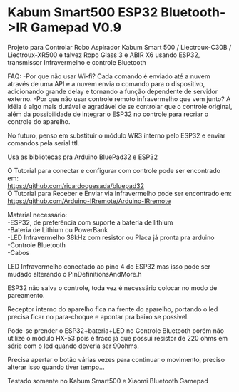 # Kabum Smart500 ESP32 Bluetooth->IR Gamepad V0.9
Projeto para Controlar Robo Aspirador Kabum Smart 500 / Liectroux-C30B / Liectroux-XR500 e talvez Ropo Glass 3 e ABIR X6 usando ESP32, transmissor Infravermelho e controle Bluetooth

FAQ:
-Por que não usar Wi-fi?
Cada comando é enviado até a nuvem através de uma API e a nuvem envia o comando para o dispositivo, adicionando grande delay e tornando a função dependente de servidor externo.
-Por que não usar controle remoto infravermelho que vem junto?
A idéia é algo mais durável e agradável de se controlar que o controle original, além da possibilidade de integrar o ESP32 no controle para recriar o controle do aparelho.

No futuro, penso em substituir o módulo WR3 interno pelo ESP32 e enviar comandos pela serial ttl.


Usa as bibliotecas pra Arduino BluePad32 e ESP32  
  
O Tutorial para conectar e configurar com controle pode ser encontrado em:  
https://github.com/ricardoquesada/bluepad32  
O Tutorial para Receber e Enviar via Infravermelho pode ser encontrado em:  
https://github.com/Arduino-IRremote/Arduino-IRremote

Material necessário:  
-ESP32, de preferência com suporte a bateria de lithium  
-Bateria de Lithium ou PowerBank  
-LED Infravermelho 38kHz com resistor ou Placa já pronta pra arduino  
-Controle Bluetooth  
-Cabos  
  
LED Infravermelho conectado ao pino 4 do ESP32 mas isso pode ser mudado alterando o PinDefinitionsAndMore.h  

ESP32 não salva o controle, toda vez é necessário colocar no modo de pareamento.  

Receptor interno do aparelho fica na frente do aparelho, portando o led precisa ficar no para-choque e apontar pra baixo se possivel.  
  
Pode-se prender o ESP32+bateria+LED no Controle Bluetooth porém não utilize o módulo HX-53 pois é fraco já que possui resistor de 220 ohms em série com o led quando deveria ser 90ohms.
  
Precisa apertar o botão várias vezes para continuar o movimento, preciso alterar isso quando tiver tempo...  
  
Testado somente no Kabum Smart500 e Xiaomi Bluetooth Gamepad
